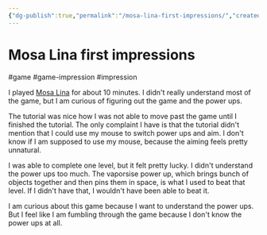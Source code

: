```yaml
---
{"dg-publish":true,"permalink":"/mosa-lina-first-impressions/","created":"2023-12-26T21:33:38.259+09:00","updated":"2024-01-03T11:23:24.973+09:00"}
---
```


# Mosa Lina first impressions

#game #game-impression #impression 

I played [Mosa Lina](https://store.steampowered.com/app/2477090/Mosa_Lina/) for about 10 minutes. I didn't really understand most of the game, but I am curious of figuring out the game and the power ups.

The tutorial was nice how I was not able to move past the game until I finished the tutorial. The only complaint I have is that the tutorial didn't mention that I could use my mouse to switch power ups and aim. I don't know if I am supposed to use my mouse, because the aiming feels pretty unnatural.

I was able to complete one level, but it felt pretty lucky. I didn't understand the power ups too much. The vaporsise power up, which brings bunch of objects together and then pins them in space, is what I used to beat that level. If I didn't have that, I wouldn't have been able to beat it.

I am curious about this game because I want to understand the power ups. But I feel like I am fumbling through the game because I don't know the power ups at all.
